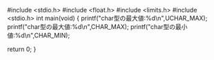 #include <stdio.h>
#include <float.h>
#include <limits.h>
#include <stdio.h>
int main(void)
{
printf("char型の最大値:%d\n",UCHAR_MAX);
printf("char型の最大値:%d\n",CHAR_MAX);
printf("char型の最小値:%d\n",CHAR_MIN);

return 0;
}

